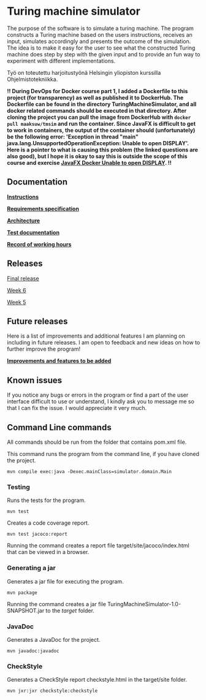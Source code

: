 # Turing machine simulator
The purpose of the software is to simulate a turing machine. The program constructs a Turing machine based on the users instructions, receives an input, simulates accordingly and presents the outcome of the simulation. The idea is to make it easy for the user to see what the constructed Turing machine does step by step with the given input and to provide an fun way to experiment with different implementations.

Työ on toteutettu harjoitustyönä Helsingin yliopiston kurssilla Ohjelmistotekniikka.

**!! During DevOps for Docker course part 1, I added a Dockerfile to this project (for transparency) as well as published it to DockerHub. The Dockerfile can be found in the directory TuringMachineSimulator, and all docker related commands should be executed in that directory. After cloning the project you can pull the image from DockerHub with ```docker pull maaksuw/tmsim``` and run the container. Since JavaFX is difficult to get to work in containers, the output of the container should (unfortunately) be the following error: 'Exception in thread "main" java.lang.UnsupportedOperationException: Unable to open DISPLAY'. Here is a pointer to what is causing this problem (the linked questions are also good), but I hope it is okay to say this is outside the scope of this course and exercise [JavaFX Docker Unable to open DISPLAY](https://stackoverflow.com/questions/71278151/javafx-docker-unable-to-open-display). !!**

## Documentation
[**Instructions**](https://github.com/pinjaw/ot-harjoitustyo/blob/master/Documentation/instructions.md)

[**Requirements specification**](https://github.com/pinjaw/ot-harjoitustyo/blob/master/Documentation/requirementsspecification.md)

[**Architecture**](https://github.com/pinjaw/ot-harjoitustyo/blob/master/Documentation/architecture.md)

[**Test documentation**](https://github.com/pinjaw/ot-harjoitustyo/blob/master/Documentation/testdocument.md)

[**Record of working hours**](https://github.com/pinjaw/ot-harjoitustyo/blob/master/Documentation/recordofworkinghours.md)
## Releases
[Final release](https://github.com/pinjaw/ot-harjoitustyo/releases/tag/final)

[Week 6](https://github.com/pinjaw/ot-harjoitustyo/releases/tag/week6)

[Week 5](https://github.com/pinjaw/ot-harjoitustyo/releases/tag/week5)
## Future releases
Here is a list of improvements and additional features I am planning on including in future releases. I am open to feedback and new ideas on how to further improve the program!

[**Improvements and features to be added**](https://github.com/pinjaw/ot-harjoitustyo/blob/master/Documentation/todolist.md)
## Known issues
If you notice any bugs or errors in the program or find a part of the user interface difficult to use or understand, I kindly ask you to message me so that I can fix the issue. I would appreciate it very much.
## Command Line commands
All commands should be run from the folder that contains pom.xml file.

This command runs the program from the command line, if you have cloned the project.
```
mvn compile exec:java -Dexec.mainClass=simulator.domain.Main
```

### Testing
Runs the tests for the program.
```
mvn test
```
Creates a code coverage report.
```
mvn test jacoco:report
```
Running the command creates a report file target/site/jacoco/index.html that can be viewed in a browser.
### Generating a jar
Generates a jar file for executing the program.
```
mvn package
```
Running the command creates a jar file TuringMachineSimulator-1.0-SNAPSHOT.jar to the *target* folder.
### JavaDoc
Generates a JavaDoc for the project.
```
mvn javadoc:javadoc
```
### CheckStyle
Generates a CheckStyle report checkstyle.html in the target/site folder.
```
mvn jxr:jxr checkstyle:checkstyle
``` 
